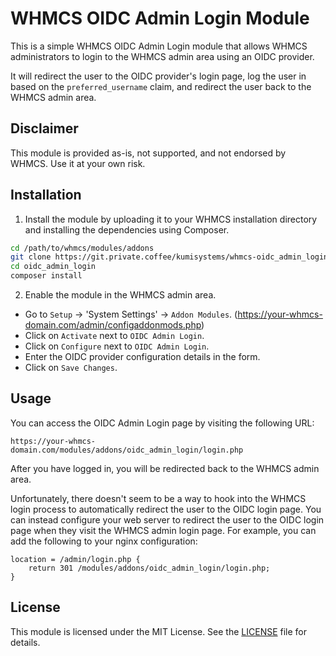 # WHMCS OIDC Admin Login Module

This is a simple WHMCS OIDC Admin Login module that allows WHMCS administrators
to login to the WHMCS admin area using an OIDC provider.

It will redirect the user to the OIDC provider's login page, log the user in
based on the `preferred_username` claim, and redirect the user back to the WHMCS
admin area.

## Disclaimer

This module is provided as-is, not supported, and not endorsed by WHMCS. Use it
at your own risk.

## Installation

1. Install the module by uploading it to your WHMCS installation directory and
installing the dependencies using Composer.

```bash
cd /path/to/whmcs/modules/addons
git clone https://git.private.coffee/kumisystems/whmcs-oidc_admin_login.git oidc_admin_login
cd oidc_admin_login
composer install
```

2. Enable the module in the WHMCS admin area.

- Go to `Setup` -> 'System Settings' -> `Addon Modules`. (https://your-whmcs-domain.com/admin/configaddonmods.php)
- Click on `Activate` next to `OIDC Admin Login`.
- Click on `Configure` next to `OIDC Admin Login`.
- Enter the OIDC provider configuration details in the form.
- Click on `Save Changes`.

## Usage

You can access the OIDC Admin Login page by visiting the following URL:

```
https://your-whmcs-domain.com/modules/addons/oidc_admin_login/login.php
```

After you have logged in, you will be redirected back to the WHMCS admin area.

Unfortunately, there doesn't seem to be a way to hook into the WHMCS login
process to automatically redirect the user to the OIDC login page. You can
instead configure your web server to redirect the user to the OIDC login page
when they visit the WHMCS admin login page. For example, you can add the
following to your nginx configuration:

```nginx
location = /admin/login.php {
	return 301 /modules/addons/oidc_admin_login/login.php;
}
```

## License

This module is licensed under the MIT License. See the [LICENSE](LICENSE) file
for details.
